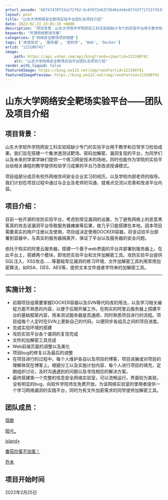 ```yaml
---
arturl_encode: "68747470733a2f2f62:6c6f672e6373646e2e6e65742f71715f35303836303233322f:61727469636c652f64657461696c732f313233313030373431"
layout: post
title: "山东大学网络安全靶场实验平台团队及项目介绍"
date: 2022-02-23 23:01:19 +0800
description: "项目背景：山东大学软件学院网安工科实验班缺少专门的实验平台用于教学和日常学习检验成果。我们旨在搭建一"
keywords: "开源网络靶场方案"
categories: ['网络安全靶场项目搭建']
tags: ['渗透测试', '服务器', '密码学', 'Web', 'Docker']
artid: "123100741"
image:
    path: https://api.vvhan.com/api/bing?rand=sj&artid=123100741
    alt: "山东大学网络安全靶场实验平台团队及项目介绍"
render_with_liquid: false
featuredImage: https://bing.ee123.net/img/rand?artid=123100741
featuredImagePreview: https://bing.ee123.net/img/rand?artid=123100741
---
```


# 山东大学网络安全靶场实验平台——团队及项目介绍

## 项目背景：

山东大学软件学院网安工科实验班缺少专门的实验平台用于教学和日常学习检验成果。我们旨在搭建一个集渗透测试靶场、密码加解密、漏洞复现的平台，为同学们以及未来的学弟学妹们提供一个练习网安技术的场地，同时也能作为学院的实验平台给相关课程的教学提供检验学习成果的平台乃至改进授课模式。
  
项目组部分成员有校外网络空间安全企业实习的经历，以及学校内部老师的指导。我们计划在项目过程中通过与企业及老师的沟通、就难点交流以完善和改进平台内容。

## 项目介绍：

目前一些开源的攻防实验平台，考虑到常见漏洞的设置，为了避免网络上的恶意黑客真的攻击该漏洞平台导致服务器瘫痪等后果，故几乎只能搭建在本地。因本项目需要真实的用户注册以及使用，项目组决定使用DOCKER容器，将该试验平台部署到容器中，与真实的服务器隔离开，保证了平台以及服务器的安全问题。
  
依托于购买的阿里云服务器，搭建一个基于web界面的平台并部署到服务器上。在此平台上，搭建两个模块，即攻防实验平台和文件加解密工具。攻防实验平台提供SQL注入、XSS攻击……等基础常见漏洞的练习环境，文件加解密工具利用常用加密算法，如RSA、DES、AES等，提供文本文件或者字符串的加解密工具。

---

## 实施计划：

* 前期项目组需要掌握DOCKER容器以及SVN等代码库的用法，以及学习相关编程方面不熟悉的内容，以便于后期开展工作。在购买的阿里云服务器上搭建平台的基础框架内容，用来测试服务器是否通顺，同时熟悉项目进行的流程。项目组每个人定时在SVN上更新自己的代码，以便同步各组员之间的项目进度。
* 完成实验环境的搭建
* 攻防实验平台各个漏洞的复现完成
* 文件的加解密工具完成
* Web前端页面的调整以及美化
* 项目bug的修复以及最后的调整
* 在项目进行的过程中，每个人维护各自以及项目的博客，项目进展或对项目的理解体现在博客上。根据分工以及实施计划内容，每个人进行项目的填充，定期组织讨论，及时沟通遇到的问题以及寻找相应的解决方案。
* 最终搭建乘一个完整的信息安全网络实验室，可以流畅运行，界面较为美观，没有明显的bug，向软件学院师生免费开放。为该网络实验室的使用者提供一个学习网络漏洞的实践平台，同时为有文件加密需求的同学提供加解密工具。

## 团队成员：

[琛歌](https://blog.csdn.net/qq_50860232?type=blog)
  
[陌兮\_](https://blog.csdn.net/m0_47470899?type=blog)
  
[island•](https://blog.csdn.net/weixin_50803761?type=blog)
  
[番茄炒蛋不加蛋！](https://blog.csdn.net/m0_52100140?type=blog)
  
[乔未](https://blog.csdn.net/m0_51588039)

## 项目开始时间

2022年2月25日